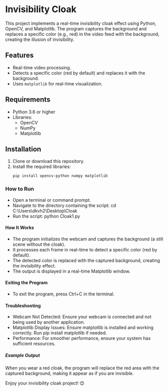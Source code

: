 # Invisibility Cloak

This project implements a real-time invisibility cloak effect using Python, OpenCV, and Matplotlib. The program captures the background and replaces a specific color (e.g., red) in the video feed with the background, creating the illusion of invisibility.

## Features
- Real-time video processing.
- Detects a specific color (red by default) and replaces it with the background.
- Uses `matplotlib` for real-time visualization.

## Requirements
- Python 3.6 or higher
- Libraries:
  - OpenCV
  - NumPy
  - Matplotlib

## Installation
1. Clone or download this repository.
2. Install the required libraries:
   ```bash
   pip install opencv-python numpy matplotlib

### How to Run
- Open a terminal or command prompt.
- Navigate to the directory containing the script:
     cd C:\Users\dkvh2\Desktop\Cloak
- Run the script:
     python Cloak1.py

#### How It Works
- The program initializes the webcam and captures the background (a still scene without the cloak).
- It processes each frame in real-time to detect a specific color (red by default).
- The detected color is replaced with the captured background, creating the invisibility effect.
- The output is displayed in a real-time Matplotlib window.
#### Exiting the Program
- To exit the program, press Ctrl+C in the terminal.
#### Troubleshooting
- Webcam Not Detected: Ensure your webcam is connected and not being used by another application.
- Matplotlib Display Issues: Ensure matplotlib is installed and working correctly. Run pip install matplotlib if needed.
- Performance: For smoother performance, ensure your system has sufficient resources.


##### Example Output
When you wear a red cloak, the program will replace the red area with the captured background, making it appear as if you are invisible.

Enjoy your invisibility cloak project! 😊
       

   

